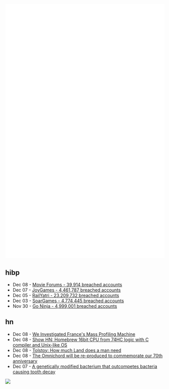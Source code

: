 ![Metrics](https://raw.githubusercontent.com/phixion/phixion/master/metrics.svg)

## hibp

<!--
for https://github.com/phixion/phixion/blob/main/.github/workflows/feeds.yml
-->
<!--START_SECTION:haveibeenpwnd-->
- Dec 08 - [Movie Forums - 39,914 breached accounts](https://haveibeenpwned.com/PwnedWebsites#MovieForums)
- Dec 07 - [JoyGames - 4,461,787 breached accounts](https://haveibeenpwned.com/PwnedWebsites#JoyGames)
- Dec 05 - [RailYatri - 23,209,732 breached accounts](https://haveibeenpwned.com/PwnedWebsites#RailYatri)
- Dec 03 - [SoarGames - 4,774,445 breached accounts](https://haveibeenpwned.com/PwnedWebsites#SoarGames)
- Nov 30 - [Go Ninja - 4,999,001 breached accounts](https://haveibeenpwned.com/PwnedWebsites#GoNinja)
<!--END_SECTION:haveibeenpwnd-->

## hn

<!--
for https://github.com/phixion/phixion/blob/main/.github/workflows/feeds.yml
-->
<!--START_SECTION:hn-->
- Dec 08 - [We Investigated France's Mass Profiling Machine](https://www.lighthousereports.com/methodology/how-we-investigated-frances-mass-profiling-machine/)
- Dec 08 - [Show HN: Homebrew 16bit CPU from 74HC logic with C compiler and Unix-like OS](http://www.sol-1.org/index.php)
- Dec 08 - [Tolstoy: How much Land does a man need](https://www.online-literature.com/tolstoy/2738/)
- Dec 08 - [The Omnichord will be re-produced to commemorate our 70th anniversary](https://suzukimusic-global.com/products_single.php?parent_cate_cd=3&products_cate_cd=34&products_cd=315)
- Dec 07 - [A genetically modified bacterium that outcompetes bacteria causing tooth decay](https://www.astralcodexten.com/p/defying-cavity-lantern-bioworks-faq)
<!--END_SECTION:hn-->

<!--
for https://yhype.me
-->
![](https://hit.yhype.me/github/profile?user_id=13013670)

